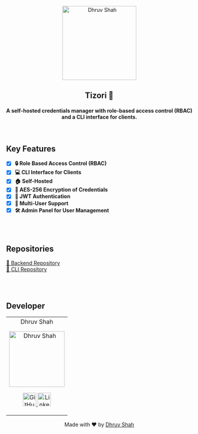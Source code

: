<p align="center">
<a href="https://github.com/Dhruv9449">
	<img src="https://github.com/user-attachments/assets/436d2707-e79e-41d8-b1d0-fa2d2948307e" alt="Dhruv Shah" height=200/>
</a>
	<h2 align="center"> Tizori 🔐</h2>
	<h4 align="center"> A self-hosted credentials manager with role-based access control (RBAC) and a CLI interface for clients. </h4>
</p>

<br>

## Key Features
- [x] **🔒 Role Based Access Control (RBAC)**
- [x] **💻 CLI Interface for Clients**
- [x] **🏠 Self-Hosted**
- [x] **🔐 AES-256 Encryption of Credentials**
- [x] **🔑 JWT Authentication**
- [x] **👥 Multi-User Support**
- [x] **🛠️ Admin Panel for User Management**

<br>
<br>

## Repositories
[📂 Backend Repository](https://github.com/Dhruv9449/tizori-backend)  
[📁 CLI Repository](https://github.com/Dhruv9449/tizori-cli)

<br>
<br>

## Developer

<table>
	<tr align="center">
		<td>
		Dhruv Shah
		<p align="center">
			<img src = "https://avatars.githubusercontent.com/u/88224695" width="150" height="150" alt="Dhruv Shah">
		</p>
			<p align="center">
				<a href = "https://github.com/Dhruv9449">
					<img src = "http://www.iconninja.com/files/241/825/211/round-collaboration-social-github-code-circle-network-icon.svg" width="36" height = "36" alt="GitHub"/>
				</a>
				<a href = "https://www.linkedin.com/in/Dhruv9449" target="_blank">
					<img src = "http://www.iconninja.com/files/863/607/751/network-linkedin-social-connection-circular-circle-media-icon.svg" width="36" height="36" alt="LinkedIn"/>
				</a>
			</p>
		</td>
	</tr>
</table>

<p align="center">
	Made with ❤️ by <a href="https://github.com/Dhruv9449">Dhruv Shah</a>
</p>
